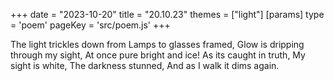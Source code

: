 +++
date = "2023-10-20"
title = "20.10.23"
themes = ["light"]
[params]
  type = 'poem'
  pageKey = 'src/poem.js'
+++

The light trickles down from
Lamps to glasses framed,
Glow is dripping through my sight,
At once pure bright and ice!
As its caught in truth,
My sight is white,
The darkness stunned,
And as I walk it dims again.
